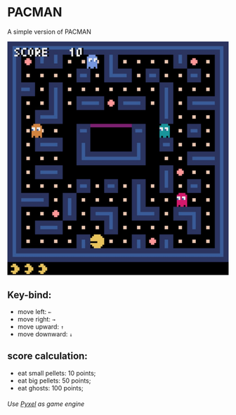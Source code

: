 # PACMAN

A simple version of PACMAN

![pacman-demo](demo.jpg)

## Key-bind:
- move left: `←`
- move right: `→`
- move upward: `↑`
- move downward: `↓`

## score calculation:
- eat small pellets: 10 points;
- eat big pellets: 50 points; 
- eat ghosts: 100 points; 

###### Use [Pyxel](https://github.com/kitao/pyxel) as game engine